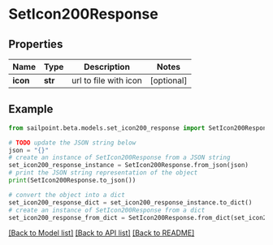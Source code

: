 # SetIcon200Response


## Properties

Name | Type | Description | Notes
------------ | ------------- | ------------- | -------------
**icon** | **str** | url to file with icon | [optional] 

## Example

```python
from sailpoint.beta.models.set_icon200_response import SetIcon200Response

# TODO update the JSON string below
json = "{}"
# create an instance of SetIcon200Response from a JSON string
set_icon200_response_instance = SetIcon200Response.from_json(json)
# print the JSON string representation of the object
print(SetIcon200Response.to_json())

# convert the object into a dict
set_icon200_response_dict = set_icon200_response_instance.to_dict()
# create an instance of SetIcon200Response from a dict
set_icon200_response_from_dict = SetIcon200Response.from_dict(set_icon200_response_dict)
```
[[Back to Model list]](../README.md#documentation-for-models) [[Back to API list]](../README.md#documentation-for-api-endpoints) [[Back to README]](../README.md)


